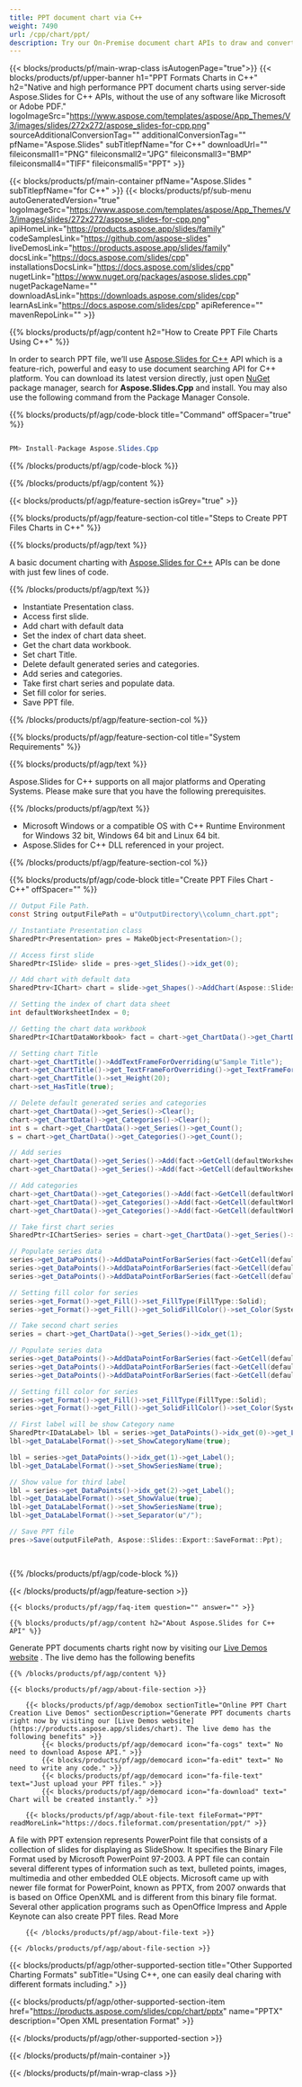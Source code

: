 ```yaml
---
title: PPT document chart via C++ 
weight: 7490
url: /cpp/chart/ppt/ 
description: Try our On-Premise document chart APIs to draw and convert chart or diagram in PPT file on C++ Runtime Environment for Windows 32 bit, Windows 64 bit and Linux 64 bit.
---
```


{{< blocks/products/pf/main-wrap-class isAutogenPage="true">}}
{{< blocks/products/pf/upper-banner h1="PPT Formats Charts in C++" h2="Native and high performance PPT document charts using server-side Aspose.Slides for C++ APIs, without the use of any software like Microsoft or Adobe PDF." logoImageSrc="https://www.aspose.com/templates/aspose/App_Themes/V3/images/slides/272x272/aspose_slides-for-cpp.png" sourceAdditionalConversionTag="" additionalConversionTag="" pfName="Aspose.Slides" subTitlepfName="for C++" downloadUrl="" fileiconsmall1="PNG" fileiconsmall2="JPG" fileiconsmall3="BMP" fileiconsmall4="TIFF" fileiconsmall5="PPT" >}}

{{< blocks/products/pf/main-container pfName="Aspose.Slides " subTitlepfName="for C++" >}}
{{< blocks/products/pf/sub-menu autoGeneratedVersion="true" logoImageSrc="https://www.aspose.com/templates/aspose/App_Themes/V3/images/slides/272x272/aspose_slides-for-cpp.png" apiHomeLink="https://products.aspose.app/slides/family" codeSamplesLink="https://github.com/aspose-slides" liveDemosLink="https://products.aspose.app/slides/family" docsLink="https://docs.aspose.com/slides/cpp" installationsDocsLink="https://docs.aspose.com/slides/cpp" nugetLink="https://www.nuget.org/packages/aspose.slides.cpp" nugetPackageName="" downloadAsLink="https://downloads.aspose.com/slides/cpp" learnAsLink="https://docs.aspose.com/slides/cpp" apiReference="" mavenRepoLink="" >}}

{{% blocks/products/pf/agp/content h2="How to Create PPT File Charts Using C++" %}}

 In order to search PPT file, we’ll use
 [Aspose.Slides for C++](https://products.aspose.com/slides/cpp) 
 API which is a feature-rich, powerful and easy to use document searching API for C++ platform. You can download its latest version directly, just open
 [NuGet](https://www.nuget.org/packages/aspose.slides) 
 package manager, search for
 **Aspose.Slides.Cpp** 
 and install. You may also use the following command from the Package Manager Console.

{{% blocks/products/pf/agp/code-block title="Command" offSpacer="true" %}}

```cs

PM> Install-Package Aspose.Slides.Cpp

```

{{% /blocks/products/pf/agp/code-block %}}

{{% /blocks/products/pf/agp/content %}}

{{< blocks/products/pf/agp/feature-section isGrey="true" >}}

{{% blocks/products/pf/agp/feature-section-col title="Steps to Create PPT Files Charts in C++" %}}

{{% blocks/products/pf/agp/text %}}

 A basic document charting with
 [Aspose.Slides for C++](https://products.aspose.com/slides/cpp) 
 APIs can be done with just few lines of code.

{{% /blocks/products/pf/agp/text %}}

+  Instantiate Presentation class.
+  Access first slide.
+  Add chart with default data
+  Set the index of chart data sheet.
+  Get the chart data workbook.
+  Set chart Title.
+  Delete default generated series and categories.
+  Add series and categories.
+  Take first chart series and populate data.
+  Set fill color for series.
+  Save PPT file.

{{% /blocks/products/pf/agp/feature-section-col %}}

{{% blocks/products/pf/agp/feature-section-col title="System Requirements" %}}

{{% blocks/products/pf/agp/text %}}

 Aspose.Slides for C++ supports on all major platforms and Operating Systems. Please make sure that you have the following prerequisites.

{{% /blocks/products/pf/agp/text %}}

-  Microsoft Windows or a compatible OS with C++ Runtime Environment for Windows 32 bit, Windows 64 bit and Linux 64 bit.
-  Aspose.Slides for C++ DLL referenced in your project.

{{% /blocks/products/pf/agp/feature-section-col %}}

{{% blocks/products/pf/agp/code-block title="Create PPT Files Chart - C++" offSpacer="" %}}

```cs
// Output File Path.
const String outputFilePath = u"OutputDirectory\\column_chart.ppt";

// Instantiate Presentation class
SharedPtr<Presentation> pres = MakeObject<Presentation>();

// Access first slide
SharedPtr<ISlide> slide = pres->get_Slides()->idx_get(0);

// Add chart with default data
SharedPtrv<IChart> chart = slide->get_Shapes()->AddChart(Aspose::Slides::Charts::ChartType::ClusteredColumn, 0, 0, 500, 500);

// Setting the index of chart data sheet
int defaultWorksheetIndex = 0;

// Getting the chart data workbook
SharedPtr<IChartDataWorkbook> fact = chart->get_ChartData()->get_ChartDataWorkbook();

// Setting chart Title
chart->get_ChartTitle()->AddTextFrameForOverriding(u"Sample Title");
chart->get_ChartTitle()->get_TextFrameForOverriding()->get_TextFrameFormat()->set_CenterText(NullableBool::True);
chart->get_ChartTitle()->set_Height(20);
chart->set_HasTitle(true);

// Delete default generated series and categories
chart->get_ChartData()->get_Series()->Clear();
chart->get_ChartData()->get_Categories()->Clear();
int s = chart->get_ChartData()->get_Series()->get_Count();
s = chart->get_ChartData()->get_Categories()->get_Count();

// Add series
chart->get_ChartData()->get_Series()->Add(fact->GetCell(defaultWorksheetIndex, 0, 1, ObjectExt::Box<System::String>(u"Series 1")), chart->get_Type());
chart->get_ChartData()->get_Series()->Add(fact->GetCell(defaultWorksheetIndex, 0, 2, ObjectExt::Box<System::String>(u"Series 2")), chart->get_Type());

// Add categories
chart->get_ChartData()->get_Categories()->Add(fact->GetCell(defaultWorksheetIndex, 1, 0, ObjectExt::Box<System::String>(u"Category 1")));
chart->get_ChartData()->get_Categories()->Add(fact->GetCell(defaultWorksheetIndex, 2, 0, ObjectExt::Box<System::String>(u"Category 2")));
chart->get_ChartData()->get_Categories()->Add(fact->GetCell(defaultWorksheetIndex, 3, 0, ObjectExt::Box<System::String>(u"Category 3")));

// Take first chart series
SharedPtr<IChartSeries> series = chart->get_ChartData()->get_Series()->idx_get(0);

// Populate series data
series->get_DataPoints()->AddDataPointForBarSeries(fact->GetCell(defaultWorksheetIndex, 1, 1, ObjectExt::Box(20)));
series->get_DataPoints()->AddDataPointForBarSeries(fact->GetCell(defaultWorksheetIndex, 2, 1, ObjectExt::Box(50)));
series->get_DataPoints()->AddDataPointForBarSeries(fact->GetCell(defaultWorksheetIndex, 3, 1, ObjectExt::Box(30)));

// Setting fill color for series
series->get_Format()->get_Fill()->set_FillType(FillType::Solid);
series->get_Format()->get_Fill()->get_SolidFillColor()->set_Color(System::Drawing::Color::get_Blue());

// Take second chart series
series = chart->get_ChartData()->get_Series()->idx_get(1);

// Populate series data
series->get_DataPoints()->AddDataPointForBarSeries(fact->GetCell(defaultWorksheetIndex, 1, 2, ObjectExt::Box(30)));
series->get_DataPoints()->AddDataPointForBarSeries(fact->GetCell(defaultWorksheetIndex, 2, 2, ObjectExt::Box(10)));
series->get_DataPoints()->AddDataPointForBarSeries(fact->GetCell(defaultWorksheetIndex, 3, 2, ObjectExt::Box(60)));

// Setting fill color for series
series->get_Format()->get_Fill()->set_FillType(FillType::Solid);
series->get_Format()->get_Fill()->get_SolidFillColor()->set_Color(System::Drawing::Color::get_Orange());

// First label will be show Category name
SharedPtr<IDataLabel> lbl = series->get_DataPoints()->idx_get(0)->get_Label();
lbl->get_DataLabelFormat()->set_ShowCategoryName(true);

lbl = series->get_DataPoints()->idx_get(1)->get_Label();
lbl->get_DataLabelFormat()->set_ShowSeriesName(true);

// Show value for third label
lbl = series->get_DataPoints()->idx_get(2)->get_Label();
lbl->get_DataLabelFormat()->set_ShowValue(true);
lbl->get_DataLabelFormat()->set_ShowSeriesName(true);
lbl->get_DataLabelFormat()->set_Separator(u"/");

// Save PPT file
pres->Save(outputFilePath, Aspose::Slides::Export::SaveFormat::Ppt);  

    

```

{{% /blocks/products/pf/agp/code-block %}}

{{< /blocks/products/pf/agp/feature-section >}}

    {{< blocks/products/pf/agp/faq-item question="" answer="" >}}
 

<!-- aboutfile Starts -->

    {{% blocks/products/pf/agp/content h2="About Aspose.Slides for C++ API" %}}

 Generate PPT documents charts right now by visiting our
 [Live Demos website](https://products.aspose.app/slides/chart) 
 . The live demo has the following benefits



    {{% /blocks/products/pf/agp/content %}}

    {{< blocks/products/pf/agp/about-file-section >}}

        {{< blocks/products/pf/agp/demobox sectionTitle="Online PPT Chart Creation Live Demos" sectionDescription="Generate PPT documents charts right now by visiting our [Live Demos website](https://products.aspose.app/slides/chart). The live demo has the following benefits" >}}
            {{< blocks/products/pf/agp/democard icon="fa-cogs" text=" No need to download Aspose API." >}}
            {{< blocks/products/pf/agp/democard icon="fa-edit" text=" No need to write any code." >}}
            {{< blocks/products/pf/agp/democard icon="fa-file-text" text="Just upload your PPT files." >}}
            {{< blocks/products/pf/agp/democard icon="fa-download" text=" Chart will be created instantly." >}}

        {{< blocks/products/pf/agp/about-file-text fileFormat="PPT" readMoreLink="https://docs.fileformat.com/presentation/ppt/" >}}
A file with PPT extension represents PowerPoint file that consists of a collection of slides for displaying as SlideShow. It specifies the Binary File Format used by Microsoft PowerPoint 97-2003. A PPT file can contain several different types of information such as text, bulleted points, images, multimedia and other embedded OLE objects. Microsoft came up with newer file format for PowerPoint, known as PPTX, from 2007 onwards that is based on Office OpenXML and is different from this binary file format. Several other application programs such as OpenOffice Impress and Apple Keynote can also create PPT files. Read More

        {{< /blocks/products/pf/agp/about-file-text >}}

    {{< /blocks/products/pf/agp/about-file-section >}}

<!-- aboutfile Ends -->

{{< blocks/products/pf/agp/other-supported-section title="Other Supported Charting Formats" subTitle="Using C++, one can easily deal charing with different formats including." >}}

{{< blocks/products/pf/agp/other-supported-section-item href="https://products.aspose.com/slides/cpp/chart/pptx" name="PPTX" description="Open XML presentation Format" >}}

{{< /blocks/products/pf/agp/other-supported-section >}}

{{< /blocks/products/pf/main-container >}}
    
{{< /blocks/products/pf/main-wrap-class >}}